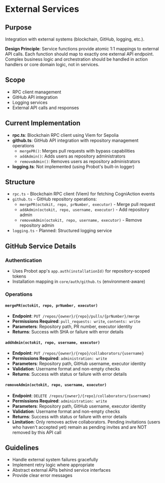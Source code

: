 # External Services

## Purpose
Integration with external systems (blockchain, GitHub, logging, etc.).

**Design Principle**: Service functions provide atomic 1:1 mappings to external API calls. Each function should map to exactly one external API endpoint. Complex business logic and orchestration should be handled in action handlers or core domain logic, not in services.

## Scope
- RPC client management
- GitHub API integration
- Logging services
- External API calls and responses

## Current Implementation
- **rpc.ts**: Blockchain RPC client using Viem for Sepolia
- **github.ts**: GitHub API integration with repository management operations
  - `mergePR()`: Merges pull requests with bypass capabilities
  - `addAdmin()`: Adds users as repository administrators
  - `removeAdmin()`: Removes users as repository administrators
- **logging.ts**: Not implemented (using Probot's built-in logger)

## Structure
- `rpc.ts` - Blockchain RPC client (Viem) for fetching CogniAction events
- `github.ts` - GitHub repository operations:
  - `mergePR(octokit, repo, prNumber, executor)` - Merge pull request
  - `addAdmin(octokit, repo, username, executor)` - Add repository admin
  - `removeAdmin(octokit, repo, username, executor)` - Remove repository admin
- `logging.ts` - Planned: Structured logging service

## GitHub Service Details

### Authentication
- Uses Probot app's `app.auth(installationId)` for repository-scoped tokens
- Installation mapping in `core/auth/github.ts` (environment-aware)

### Operations

#### `mergePR(octokit, repo, prNumber, executor)`
- **Endpoint**: `PUT /repos/{owner}/{repo}/pulls/{prNumber}/merge`
- **Permissions Required**: `pull_requests: write`, `contents: write`
- **Parameters**: Repository path, PR number, executor identity
- **Returns**: Success with SHA or failure with error details

#### `addAdmin(octokit, repo, username, executor)`  
- **Endpoint**: `PUT /repos/{owner}/{repo}/collaborators/{username}`
- **Permissions Required**: `administration: write`
- **Parameters**: Repository path, GitHub username, executor identity
- **Validation**: Username format and non-empty checks
- **Returns**: Success with status or failure with error details

#### `removeAdmin(octokit, repo, username, executor)`  
- **Endpoint**: `DELETE /repos/{owner}/{repo}/collaborators/{username}`
- **Permissions Required**: `administration: write`
- **Parameters**: Repository path, GitHub username, executor identity
- **Validation**: Username format and non-empty checks
- **Returns**: Success with status or failure with error details
- **Limitation**: Only removes active collaborators. Pending invitations (users who haven't accepted yet) remain as pending invites and are NOT removed by this API call

## Guidelines
- Handle external system failures gracefully
- Implement retry logic where appropriate
- Abstract external APIs behind service interfaces
- Provide clear error messages